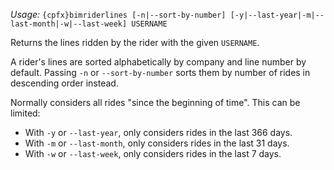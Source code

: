 *Usage:* `{cpfx}bimriderlines [-n|--sort-by-number] [-y|--last-year|-m|--last-month|-w|--last-week] USERNAME`

Returns the lines ridden by the rider with the given `USERNAME`.

A rider's lines are sorted alphabetically by company and line number by default. Passing `-n` or `--sort-by-number` sorts them by number of rides in descending order instead.

Normally considers all rides "since the beginning of time". This can be limited:
* With `-y` or `--last-year`, only considers rides in the last 366 days.
* With `-m` or `--last-month`, only considers rides in the last 31 days.
* With `-w` or `--last-week`, only considers rides in the last 7 days.
